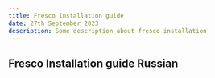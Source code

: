 ```yaml
---
title: Fresco Installation guide
date: 27th September 2023
description: Some description about fresco installation
---
```


## Fresco Installation guide Russian
